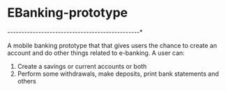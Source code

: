 # EBanking-prototype

-*-*-*-*-*-*-*-*-*-*-*-*-*-*-*-*-*-*-*-*-*-*-*-*-*-*-*-*-*-*-*-*-*-*-*-*-*-*-*-*-*-*-*-*-*-*-*

A mobile banking prototype that that gives users the chance to create an account and do other things related to e-banking.
A user can:
1. Create a savings or current accounts or both
2. Perform some withdrawals, make deposits, print bank statements and others
